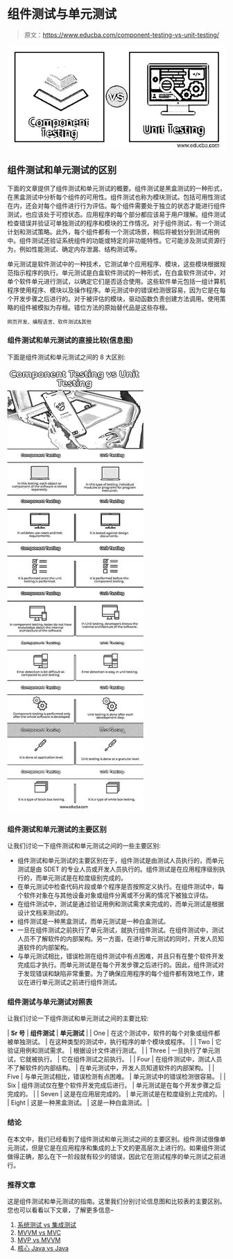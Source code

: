 # 组件测试与单元测试

> 原文：<https://www.educba.com/component-testing-vs-unit-testing/>

![Component Testing vs Unit Testing](img/2d37d9bfa2758f9d758ad4b17aeee90c.png)



## 组件测试和单元测试的区别

下面的文章提供了组件测试和单元测试的概要。组件测试是黑盒测试的一种形式，在黑盒测试中分析每个组件的可用性。组件测试也称为模块测试。包括可用性测试在内，还会对每个组件进行行为评估。每个组件需要处于独立的状态才能进行组件测试，也应该处于可控状态。应用程序的每个部分都应该易于用户理解。组件测试检查错误并验证可单独测试的程序和模块的工作情况。对于组件测试，有一个测试计划和测试策略。此外，每个组件都有一个测试场景，稍后将被划分到测试用例中。组件测试还验证系统组件的功能或特定的非功能特性。它可能涉及测试资源行为，例如性能测试、确定内存泄漏、结构测试等。

单元测试是软件测试中的一种技术，它测试单个应用程序、模块，这些模块根据规范指示程序的执行。单元测试是白盒软件测试的一种形式，在白盒软件测试中，对单个软件单元进行测试，以确定它们是否适合使用。这些软件单元包括一组计算机程序使用程序、模块以及操作程序。单元测试中的错误检测很容易，因为它是在每个开发步骤之后进行的。对于被评估的模块，驱动函数负责创建方法调用。使用策略的组件被模拟为存根。错位方法的原始替代品是这些存根。

<small>网页开发、编程语言、软件测试&其他</small>

### 组件测试和单元测试的直接比较(信息图)

下面是组件测试和单元测试之间的 8 大区别:

![Component-Testing-vs-Unit-Testing-info](img/f00e4c888269c4325f84e32c3fdcd865.png)



### 组件测试和单元测试的主要区别

让我们讨论一下组件测试和单元测试之间的一些主要区别:

*   组件测试和单元测试的主要区别在于，组件测试是由测试人员执行的，而单元测试是由 SDET 的专业人员或开发人员执行的。组件测试是在应用程序级别执行的，而单元测试是在粒度级别完成的。
*   在单元测试中检查代码片段或单个程序是否按照定义执行。在组件测试中，每个软件对象在与其他设备对象或组件分离或不分离的情况下被独立评估。
*   在组件测试中，测试是通过验证用例和测试需求来完成的，而单元测试是根据设计文档来测试的。
*   组件测试是一种黑盒测试，而单元测试是一种白盒测试。
*   一旦在组件测试之前执行了单元测试，就执行组件测试。在组件测试中，测试人员不了解软件的内部架构。另一方面，在进行单元测试的同时，开发人员知道软件的内部架构。
*   与单元测试相比，错误检测在组件测试中有点困难，并且只有在整个软件开发完成后才执行。而单元测试是在每个开发步骤之后进行的。因此，组件测试对于发现错误和缺陷非常重要。为了确保应用程序的每个组件都有效地工作，建议在进行单元测试之前进行组件测试。

### 组件测试与单元测试对照表

让我们讨论一下组件测试和单元测试之间的主要比较:

| **Sr 号** | **组件测试** | **单元测试** |
| One | 在这个测试中，软件的每个对象或组件都被单独测试。 | 在这种类型的测试中，执行程序的单个模块或程序。 |
| Two | 它验证用例和测试需求。 | 根据设计文件进行测试。 |
| Three | 一旦执行了单元测试，它就被执行。 | 它在组件测试之前执行。 |
| Four | 在组件测试中，测试人员不了解软件的内部结构。 | 在单元测试中，开发人员知道软件的内部架构。 |
| Five | 与单元测试相比，错误检测有点困难。 | 单元测试中的错误检测很容易。 |
| Six | 组件测试仅在整个软件开发完成后进行。 | 单元测试是在每个开发步骤之后完成的。 |
| Seven | 这是在应用层完成的。 | 单元测试是在粒度级别上完成的。 |
| Eight | 这是一种黑盒测试。 | 这是一种白盒测试。 |

### 结论

在本文中，我们已经看到了组件测试和单元测试之间的主要区别。组件测试很像单元测试，但是它是在应用程序和集成的上下文的更高层次上进行的。如果组件测试做得正确，那么在下一阶段就有较少的错误，因此它在测试程序的单元测试之前进行。

### 推荐文章

这是组件测试和单元测试的指南。这里我们分别讨论信息图和比较表的主要区别。您也可以看看以下文章，了解更多信息–

1.  [系统测试 vs 集成测试](https://www.educba.com/system-testing-vs-integration-testing/)
2.  [MVVM vs MVC](https://www.educba.com/mvvm-vs-mvc/)
3.  [MVP vs MVVM](https://www.educba.com/mvp-vs-mvvm/)
4.  [核心 Java vs Java](https://www.educba.com/core-java-vs-java/)





